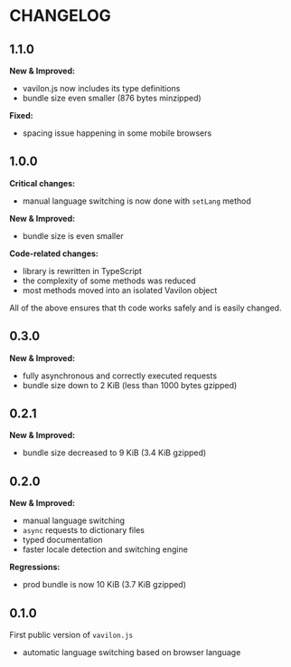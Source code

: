 # CHANGELOG

## 1.1.0

**New & Improved:**
- vavilon.js now includes its type definitions
- bundle size even smaller (876 bytes minzipped)

**Fixed:**
- spacing issue happening in some mobile browsers

## 1.0.0

**Critical changes:**
- manual language switching is now done with `setLang` method

**New & Improved:**
- bundle size is even smaller

**Code-related changes:**
- library is rewritten in TypeScript
- the complexity of some methods was reduced
- most methods moved into an isolated Vavilon object

All of the above ensures that th code works safely and is easily changed.

## 0.3.0

**New & Improved:**
- fully asynchronous and correctly executed requests
- bundle size down to 2 KiB (less than 1000 bytes gzipped)

## 0.2.1

**New & Improved:**
- bundle size decreased to 9 KiB (3.4 KiB gzipped)

## 0.2.0

**New & Improved:**
- manual language switching
- `async` requests to dictionary files
- typed documentation
- faster locale detection and switching engine

**Regressions:**
- prod bundle is now 10 KiB (3.7 KiB gzipped)

## 0.1.0

First public version of `vavilon.js`

* automatic language switching based on browser language
